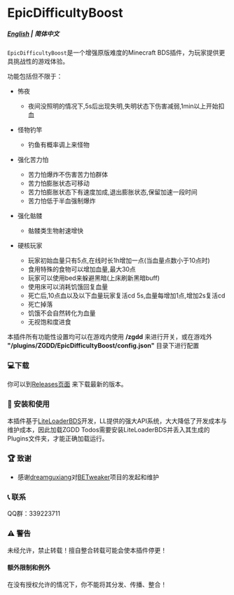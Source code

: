 # EpicDifficultyBoost
<p align="center">
</p>

##### [English](README.md) | 简体中文

`EpicDifficultyBoost`是一个增强原版难度的Minecraft BDS插件，为玩家提供更具挑战性的游戏体验。</br>

功能包括但不限于：

- 怖夜
  - 夜间没照明的情况下,5s后出现失明,失明状态下伤害减弱,1min以上开始扣血

- 怪物钓竿
  - 钓鱼有概率调上来怪物

- 强化苦力怕
  - 苦力怕爆炸不伤害苦力怕群体
  - 苦力怕膨胀状态可移动
  - 苦力怕膨胀状态下有速度加成,退出膨胀状态,保留加速一段时间
  - 苦力怕低于半血强制爆炸

- 强化骷髅
  - 骷髅类生物射速增快

- 硬核玩家
  - 玩家初始血量只有5点,在线时长1h增加一点(当血量点数小于10点时)
  - 食用特殊的食物可以增加血量,最大30点
  - 玩家可以使用bed来躲避黑暗(上床刷新黑暗buff)
  - 使用床可以消耗饥饿回复血量
  - 死亡后,10点血以及以下血量玩家复活cd 5s,血量每增加1点,增加2s复活cd
  - 死亡掉落
  - 饥饿不会自然转化为血量
  - 无视饱和度进食


本插件所有功能性设置均可以在游戏内使用 **/zgdd** 来进行开关，或在游戏外 **"/plugins/ZGDD/EpicDifficultyBoost/config.json"** 目录下进行配置


### 💻下载

你可以到[Releases页面](https://github.com/dofes/ZGDD-EpicDifficultyBoost/releases) 来下载最新的版本。

### 🎯 安装和使用

本插件基于[LiteLoaderBDS](https://github.com/LiteLDev/LiteLoaderBDS)开发，LL提供的强大API系统，大大降低了开发成本与维护成本，因此加载ZGDD Todos需要安装LiteLoaderBDS并丢入其生成的Plugins文件夹，才能正确加载运行。

### 🏆 致谢

- 感谢[dreamguxiang](https://github.com/dreamguxiang)对[BETweaker](https://github.com/dreamguxiang/BETweaker)项目的发起和维护

### 📞 联系

QQ群：339223711

### ⚠️ 警告

未经允许，禁止转载！擅自整合转载可能会使本插件停更！

#### 额外限制和例外

在没有授权允许的情况下，你不能将其分发、传播、整合！